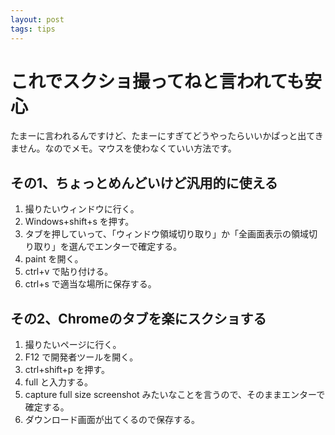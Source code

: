 ```yaml
---
layout: post
tags: tips
---
```


# これでスクショ撮ってねと言われても安心

たまーに言われるんですけど、たまーにすぎてどうやったらいいかぱっと出てきません。なのでメモ。マウスを使わなくていい方法です。

## その1、ちょっとめんどいけど汎用的に使える

1. 撮りたいウィンドウに行く。
2. Windows+shift+s を押す。
3. タブを押していって、「ウィンドウ領域切り取り」か「全画面表示の領域切り取り」を選んでエンターで確定する。
4. paint を開く。
5. ctrl+v で貼り付ける。
6. ctrl+s で適当な場所に保存する。

## その2、Chromeのタブを楽にスクショする

1. 撮りたいページに行く。
2. F12 で開発者ツールを開く。
3. ctrl+shift+p を押す。
4. full と入力する。
5. capture full size screenshot みたいなことを言うので、そのままエンターで確定する。
6. ダウンロード画面が出てくるので保存する。
